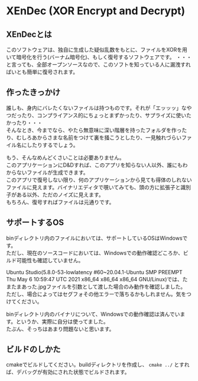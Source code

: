 # XEnDec (XOR Encrypt and Decrypt)
## XEnDecとは
このソフトウェアは、独自に生成した疑似乱数をもとに、ファイルをXORを用いて暗号化を行う(バーナム暗号化)、もしく復号するソフトウェアです。
・・・と言っても、全部オープンソースなので、このソフトを知っている人に漏洩すればいとも簡単に復号されます。

## 作ったきっかけ
誰しも、身内にバレたくないファイルは持つものです。それが「エッッッ」なやつだったり、コンプライアンス的にちょっとまずかったり、サプライズに使いたかったり・・・    
そんなとき、今までなら、やたら無意味に深い階層を持ったフォルダを作ったり、むしろあからさまな名前をつけて裏を掻こうとしたり、一見触れづらいファイル名にしたりするでしょう。    

もう、そんなめんどくさいことは必要ありません。   
このアプリケーションにD&Dすれば、このアプリを知らない人以外、誰にもわからないファイルが生成できます。   
このアプリで復号しない限り、何のアプリケーションから見ても得体のしれないファイルに見えます。バイナリエディタで覗いてみても、頭の方に拡張子と識別子がある以外、ただのノイズに見えます。      
もちろん、復号すればファイルは元通りです。

## サポートするOS
binディレクトリ内のファイルにおいては、サポートしているOSはWindowsです。    
ただし、現在のソースコードにおいては、Windowsでの動作確認どころか、ビルド可能性も確認していません。    

Ubuntu Studio(5.8.0-53-lowlatency #60~20.04.1-Ubuntu SMP PREEMPT Thu May 6 10:59:47 UTC 2021 x86_64 x86_64 x86_64 GNU/Linux)では、たまたまあった.jpgファイルを引数として渡した場合のみ動作を確認しました。    
ただし、場合によってはセグフォその他エラーで落ちるかもしれません。気をつけてください。     
    
binディレクトリ内のバイナリについて、Windowsでの動作確認は済んでいます。というか、実際に自分は使ってました。     
たぶん、そっちはあまり問題ないと思います。     

## ビルドのしかた
cmakeでビルドしてください。buildディレクトリを作成し、
```cmake ../```
とすれば、デバッグが有効にされた状態でビルドされます。
